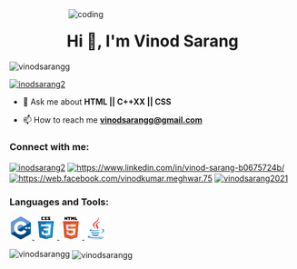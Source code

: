 

<img align="right" alt="coding" width="400" src="https://user-images.githubusercontent.com/69011963/137184767-79a13ec7-1bb3-4341-a6da-3a149c9c159a.gif">
<h1 align="center">Hi 👋, I'm Vinod Sarang</h1>
<p align="left"> <img src="https://komarev.com/ghpvc/?username=vinodsarangg&label=Profile%20views&color=0e75b6&style=flat" alt="vinodsarangg" /> </p>

<p align="left"> <a href="https://twitter.com/inodsarang2" target="blank"><img src="https://img.shields.io/twitter/follow/inodsarang2?logo=twitter&style=for-the-badge" alt="inodsarang2" /></a> </p>

- 💬 Ask me about **HTML || C++XX || CSS**

- 📫 How to reach me **vinodsarangg@gmail.com**

<h3 align="left">Connect with me:</h3>
<p align="left">
<a href="https://twitter.com/inodsarang2" target="blank"><img align="center" src="https://raw.githubusercontent.com/rahuldkjain/github-profile-readme-generator/master/src/images/icons/Social/twitter.svg" alt="inodsarang2" height="30" width="40" /></a>
<a href="https://linkedin.com/in/https://www.linkedin.com/in/vinod-sarang-b0675724b/" target="blank"><img align="center" src="https://raw.githubusercontent.com/rahuldkjain/github-profile-readme-generator/master/src/images/icons/Social/linked-in-alt.svg" alt="https://www.linkedin.com/in/vinod-sarang-b0675724b/" height="30" width="40" /></a>
<a href="https://fb.com/https://web.facebook.com/vinodkumar.meghwar.75" target="blank"><img align="center" src="https://raw.githubusercontent.com/rahuldkjain/github-profile-readme-generator/master/src/images/icons/Social/facebook.svg" alt="https://web.facebook.com/vinodkumar.meghwar.75" height="30" width="40" /></a>
<a href="https://instagram.com/vinodsarang2021" target="blank"><img align="center" src="https://raw.githubusercontent.com/rahuldkjain/github-profile-readme-generator/master/src/images/icons/Social/instagram.svg" alt="vinodsarang2021" height="30" width="40" /></a>
</p>

<h3 align="left">Languages and Tools:</h3>
<p align="left"> <a href="https://www.w3schools.com/cpp/" target="_blank" rel="noreferrer"> <img src="https://raw.githubusercontent.com/devicons/devicon/master/icons/cplusplus/cplusplus-original.svg" alt="cplusplus" width="40" height="40"/> </a> <a href="https://www.w3schools.com/css/" target="_blank" rel="noreferrer"> <img src="https://raw.githubusercontent.com/devicons/devicon/master/icons/css3/css3-original-wordmark.svg" alt="css3" width="40" height="40"/> </a> <a href="https://www.w3.org/html/" target="_blank" rel="noreferrer"> <img src="https://raw.githubusercontent.com/devicons/devicon/master/icons/html5/html5-original-wordmark.svg" alt="html5" width="40" height="40"/> </a> <a href="https://www.java.com" target="_blank" rel="noreferrer"> <img src="https://raw.githubusercontent.com/devicons/devicon/master/icons/java/java-original.svg" alt="java" width="40" height="40"/> </a> </p>

<p><img align="left" src="https://github-readme-stats.vercel.app/api/top-langs?username=vinodsarangg&show_icons=true&locale=en&layout=compact" alt="vinodsarangg" /></p>

<p>&nbsp;<img align="center" src="https://github-readme-stats.vercel.app/api?username=vinodsarangg&show_icons=true&locale=en" alt="vinodsarangg" /></p>
